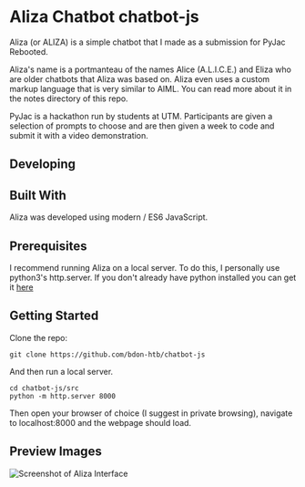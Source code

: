 # Aliza Chatbot chatbot-js

Aliza (or ALIZA) is a simple chatbot that I made as a submission for PyJac Rebooted.

Aliza's name is a portmanteau of the names Alice (A.L.I.C.E.) and Eliza who
are older chatbots that Aliza was based on. Aliza even uses a custom markup language
that is very similar to AIML. You can read more about it in the notes directory
of this repo.

PyJac is a hackathon run by students at UTM. Participants are given a selection
of prompts to choose and are then given a week to code and submit it with a video demonstration.

## Developing

## Built With
Aliza was developed using modern / ES6 JavaScript.

## Prerequisites
I recommend running Aliza on a local server. To do this, I personally use python3's
http.server. If you don't already have python installed you can get it [here](https://www.python.org/downloads/)

## Getting Started
Clone the repo:
```
git clone https://github.com/bdon-htb/chatbot-js
```
And then run a local server.
```
cd chatbot-js/src
python -m http.server 8000
```
Then open your browser of choice (I suggest in private browsing), navigate to localhost:8000 and the webpage should load.

## Preview Images
![Screenshot of Aliza Interface]()
